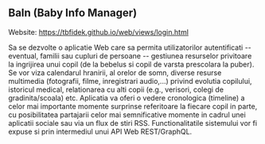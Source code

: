 ## BaIn (Baby Info Manager)

Website: https://tbfidek.github.io/web/views/login.html

Sa se dezvolte o aplicatie Web care sa permita utilizatorilor autentificati -- eventual,
familii sau cupluri de persoane -- gestiunea resurselor privitoare la ingrijirea unui copil 
(de la bebelus si copil de varsta prescolara la puber). Se vor viza calendarul hranirii, al orelor de somn, 
diverse resurse multimedia (fotografii, filme, inregistrari audio,...) privind evolutia copilului, istoricul medical, 
relationarea cu alti copii (e.g., verisori, colegi de gradinita/scoala) etc. Aplicatia va oferi o vedere cronologica (timeline) 
a celor mai importante momente surprinse referitoare la fiecare copil in parte, cu posibilitatea partajarii celor mai semnificative 
momente in cadrul unei aplicatii sociale sau via un flux de stiri RSS. Functionalitatile sistemului vor fi expuse si prin 
intermediul unui API Web REST/GraphQL. 
